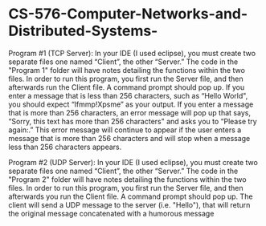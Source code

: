 # CS-576-Computer-Networks-and-Distributed-Systems-

Program #1 (TCP Server): 
In your IDE (I used eclipse), you must create two separate files one named “Client”, the other “Server.” 
The code in the "Program 1" folder will have notes detailing the functions within the two files. 
In order to run this program, you first run the Server file, and then afterwards run the Client file. 
A command prompt should pop up. If you enter a message that is less than 256 characters, such as “Hello World", you should expect “Ifmmp!Xpsme” as your output. 
If you enter a message that is more than 256 characters, an error message will pop up that says, “Sorry, this text has more than 256 characters" and asks you to “Please try again:.” 
This error message will continue to appear if the user enters a message that is more than 256 characters and will stop when a message less than 256 characters appears. 

Program #2 (UDP Server): 
In your IDE (I used eclipse), you must create two separate files one named “Client”, the other “Server.” The code in the "Program 2" folder will have notes detailing the functions within the two files. In order to run this program, you first run the Server file, and then afterwards you run the Client file. A command prompt should pop up. The client will send a UDP message to the server (i.e. "Hello"), that will return the original message concatenated with a humorous message 
